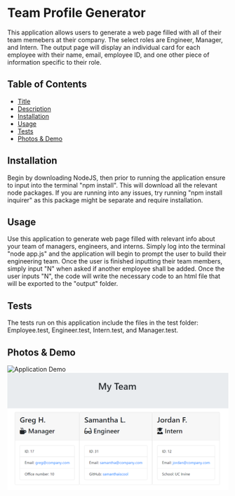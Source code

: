 # Team Profile Generator

This application allows users to generate a web page filled with all of their team memebers at their company. The select roles are Engineer, Manager, and Intern. The output page will display an individual card for each employee with their name, email, employee ID, and one other piece of information specific to their role. 

## Table of Contents

- [Title](#Title)
- [Description](#Description)
- [Installation](#Installation)
- [Usage](#Usage)
- [Tests](#Tests)
- [Photos & Demo](#Photos)

## Installation 

Begin by downloading NodeJS, then prior to running the application ensure to input into the terminal "npm install". This will download all the relevant node packages. If you are running into any issues, try running "npm install inquirer" as this package might be separate and require installation.

## Usage

Use this application to generate web page filled with relevant info about your team of managers, engineers, and interns. Simply log into the terminal "node app.js" and the application will begin to prompt the user to build their engineering team. Once the user is finished inputting their team members, simply input "N" when asked if another employee shall be added. Once the user inputs "N", the code will write the necessary code to an html file that will be exported to the "output" folder. 

## Tests

The tests run on this application include the files in the test folder: Employee.test, Engineer.test, Intern.test, and Manager.test.

## Photos & Demo

![Application Demo](./Assets/demo.gif)
![Team HTML](./Assets/teamhtml.PNG)
